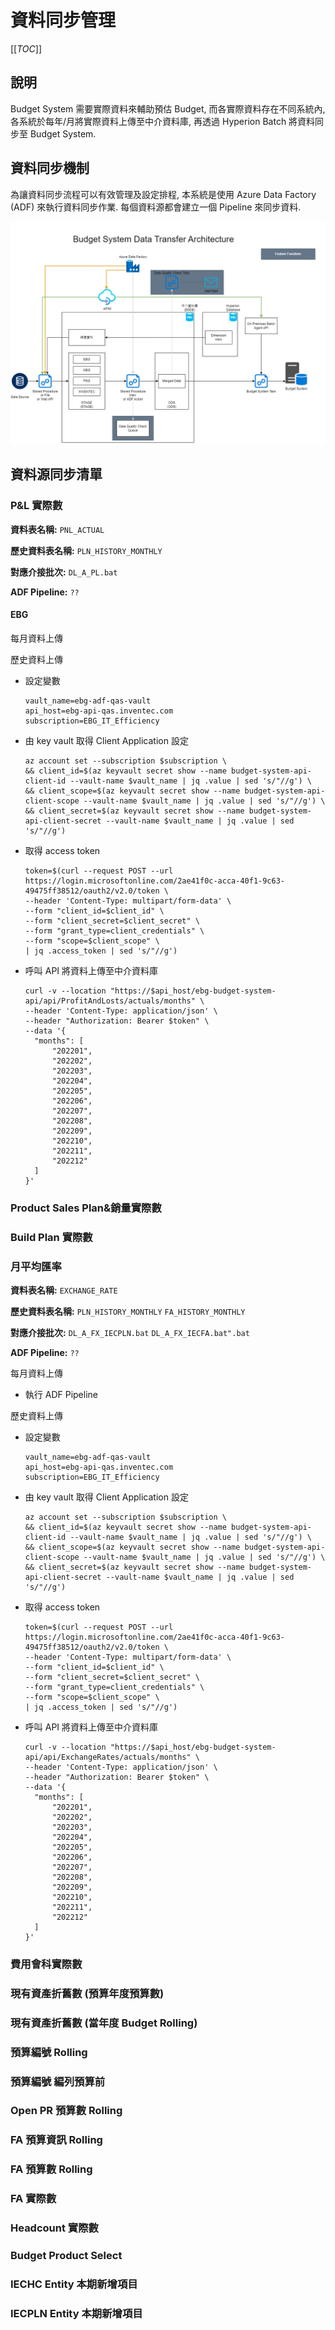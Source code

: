# 資料同步管理

[[_TOC_]]

## 說明

Budget System 需要實際資料來輔助預估 Budget, 而各實際資料存在不同系統內, 各系統於每年/月將實際資料上傳至中介資料庫, 再透過 Hyperion Batch 將資料同步至 Budget System.

## 資料同步機制

為讓資料同步流程可以有效管理及設定排程, 本系統是使用 Azure Data Factory (ADF) 來執行資料同步作業. 每個資料源都會建立一個 Pipeline 來同步資料.

![architecture][etl-architecture]

## 資料源同步清單

### P&L 實際數

**資料表名稱:** `PNL_ACTUAL`

**歷史資料表名稱:** `PLN_HISTORY_MONTHLY`

**對應介接批次:** `DL_A_PL.bat`

**ADF Pipeline:** `??`

#### EBG

每月資料上傳

歷史資料上傳

- 設定變數

  ```shell
  vault_name=ebg-adf-qas-vault
  api_host=ebg-api-qas.inventec.com
  subscription=EBG_IT_Efficiency
  ```

- 由 key vault 取得 Client Application 設定

  ```shell
  az account set --subscription $subscription \
  && client_id=$(az keyvault secret show --name budget-system-api-client-id --vault-name $vault_name | jq .value | sed 's/"//g') \
  && client_scope=$(az keyvault secret show --name budget-system-api-client-scope --vault-name $vault_name | jq .value | sed 's/"//g') \
  && client_secret=$(az keyvault secret show --name budget-system-api-client-secret --vault-name $vault_name | jq .value | sed 's/"//g')
  ```

- 取得 access token

  ```shell
  token=$(curl --request POST --url https://login.microsoftonline.com/2ae41f0c-acca-40f1-9c63-49475ff38512/oauth2/v2.0/token \
  --header 'Content-Type: multipart/form-data' \
  --form "client_id=$client_id" \
  --form "client_secret=$client_secret" \
  --form "grant_type=client_credentials" \
  --form "scope=$client_scope" \
  | jq .access_token | sed 's/"//g')
  ```

- 呼叫 API 將資料上傳至中介資料庫

  ```shell
  curl -v --location "https://$api_host/ebg-budget-system-api/api/ProfitAndLosts/actuals/months" \
  --header 'Content-Type: application/json' \
  --header "Authorization: Bearer $token" \
  --data '{
    "months": [
        "202201",
        "202202",
        "202203",
        "202204",
        "202205",
        "202206",
        "202207",
        "202208",
        "202209",
        "202210",
        "202211",
        "202212"
    ]
  }'
  ```

### Product Sales Plan&銷量實際數

### Build Plan 實際數

### 月平均匯率

**資料表名稱:** `EXCHANGE_RATE`

**歷史資料表名稱:** `PLN_HISTORY_MONTHLY` `FA_HISTORY_MONTHLY`

**對應介接批次:** `DL_A_FX_IECPLN.bat` `DL_A_FX_IECFA.bat".bat`

**ADF Pipeline:** `??`

每月資料上傳

- 執行 ADF Pipeline

歷史資料上傳

- 設定變數

  ```shell
  vault_name=ebg-adf-qas-vault
  api_host=ebg-api-qas.inventec.com
  subscription=EBG_IT_Efficiency
  ```

- 由 key vault 取得 Client Application 設定

  ```shell
  az account set --subscription $subscription \
  && client_id=$(az keyvault secret show --name budget-system-api-client-id --vault-name $vault_name | jq .value | sed 's/"//g') \
  && client_scope=$(az keyvault secret show --name budget-system-api-client-scope --vault-name $vault_name | jq .value | sed 's/"//g') \
  && client_secret=$(az keyvault secret show --name budget-system-api-client-secret --vault-name $vault_name | jq .value | sed 's/"//g')
  ```

- 取得 access token

  ```shell
  token=$(curl --request POST --url https://login.microsoftonline.com/2ae41f0c-acca-40f1-9c63-49475ff38512/oauth2/v2.0/token \
  --header 'Content-Type: multipart/form-data' \
  --form "client_id=$client_id" \
  --form "client_secret=$client_secret" \
  --form "grant_type=client_credentials" \
  --form "scope=$client_scope" \
  | jq .access_token | sed 's/"//g')
  ```

- 呼叫 API 將資料上傳至中介資料庫

  ```shell
  curl -v --location "https://$api_host/ebg-budget-system-api/api/ExchangeRates/actuals/months" \
  --header 'Content-Type: application/json' \
  --header "Authorization: Bearer $token" \
  --data '{
    "months": [
        "202201",
        "202202",
        "202203",
        "202204",
        "202205",
        "202206",
        "202207",
        "202208",
        "202209",
        "202210",
        "202211",
        "202212"
    ]
  }'
  ```

### 費用會科實際數

### 現有資產折舊數 (預算年度預算數)

### 現有資產折舊數 (當年度 Budget Rolling)

### 預算編號 Rolling

### 預算編號 編列預算前

### Open PR 預算數 Rolling

### FA 預算資訊 Rolling

### FA 預算數 Rolling

### FA 實際數

### Headcount 實際數

### Budget Product Select

### IECHC Entity 本期新增項目

### IECPLN Entity 本期新增項目

[etl-architecture]: ./assets/budget-system-etl-architecture.png
